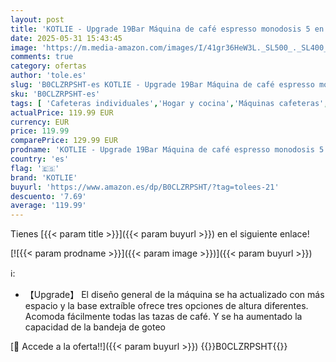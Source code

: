 ```yaml
---
layout: post
title: 'KOTLIE - Upgrade 19Bar Máquina de café espresso monodosis 5 en 1 para Nespresso Original/Dolce Gusto/Lavazza Mio/L OR/Café en polvo y sobres de polvo ESE AC-513HF'
date: 2025-05-31 15:43:45
image: 'https://m.media-amazon.com/images/I/41gr36HeW3L._SL500_._SL400_.jpg'
comments: true
category: ofertas
author: 'tole.es'
slug: 'B0CLZRPSHT-es KOTLIE - Upgrade 19Bar Máquina de café espresso monodosis...'
sku: 'B0CLZRPSHT-es'
tags: [ 'Cafeteras individuales','Hogar y cocina','Máquinas cafeteras','Utensilios para café y té','dolce','gusto','kotlie','nespresso','🇪🇸', ]
actualPrice: 119.99 EUR
currency: EUR
price: 119.99
comparePrice: 129.99 EUR
prodname: 'KOTLIE - Upgrade 19Bar Máquina de café espresso monodosis 5 en 1 para Nespresso Original/Dolce Gusto/Lavazza Mio/L OR/Café en polvo y sobres de polvo ESE AC-513HF'
country: 'es'
flag: '🇪🇸'
brand: 'KOTLIE'
buyurl: 'https://www.amazon.es/dp/B0CLZRPSHT/?tag=tolees-21'
descuento: '7.69'
average: '119.99'
---
```


Tienes [{{< param title >}}]({{< param buyurl >}}) en el siguiente enlace!

[![{{< param prodname >}}]({{< param image >}})]({{< param buyurl >}})

ℹ️:

- 【Upgrade】 El diseño general de la máquina se ha actualizado con más espacio y la base extraíble ofrece tres opciones de altura diferentes. Acomoda fácilmente todas las tazas de café. Y se ha aumentado la capacidad de la bandeja de goteo

[🛒 Accede a la oferta!!]({{< param buyurl >}})
{{<world>}}B0CLZRPSHT{{</world>}}
